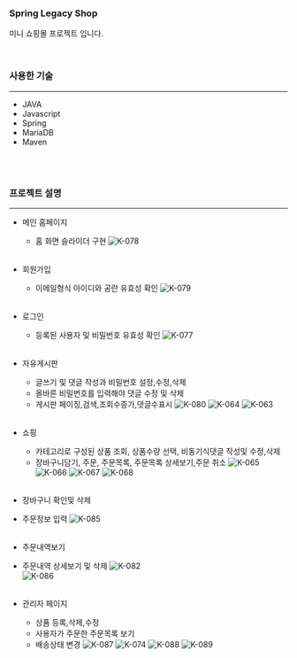 ### Spring Legacy Shop

 미니 쇼핑몰 프로젝트 입니다.

   <br/>

### 사용한 기술
- - - 
+ JAVA
+ Javascript
+ Spring
+ MariaDB
+ Maven
<br/>
<br/>

### 프로젝트 설명
- - - 
+ 메인 홈페이지
  + 홈 화면 슬라이더 구현
  ![K-078](https://github.com/lsh5966/footsell/assets/107310843/53b67c7c-e173-4339-a006-0a39ca3f8199)<br/><br/>

+ 회원가입
  + 이메일형식 아이디와 공란 유효성 확인
   ![K-079](https://github.com/lsh5966/footsell/assets/107310843/0db2b938-2919-4003-ac3a-8b653d49ad00)<br/><br/>

+ 로그인
  + 등록된 사용자 및 비밀번호 유효성 확인
  ![K-077](https://github.com/lsh5966/footsell/assets/107310843/5fcadd8a-b86a-4b79-9311-d66b5c2585de)<br/><br/>

+ 자유게시판
  + 글쓰기 및 댓글 작성과 비밀번호 설정,수정,삭제
  + 올바른 비밀번호를 입력해야 댓글 수정 및 삭제
  + 게시판 페이징,검색,조회수증가,댓글수표시
    ![K-080](https://github.com/lsh5966/footsell/assets/107310843/fd84c217-0bc2-4e6a-aae6-52b02125e0e0)
    ![K-064](https://github.com/lsh5966/footsell/assets/107310843/8a03d725-0152-43e5-8a28-dce8d1feb4d3)
    ![K-063](https://github.com/lsh5966/footsell/assets/107310843/e74d2e2b-7fa2-44f1-b10d-1beb952338a7)<br/><br/>

+ 쇼핑
  + 카테고리로 구성된 상품 조회, 상품수량 선택, 비동기식댓글 작성및 수정,삭제
  + 장바구니담기, 주문, 주문목록, 주문목록 상세보기,주문 취소
    ![K-065](https://github.com/lsh5966/footsell/assets/107310843/1718f1c2-8b58-4b73-aabe-100f3ea18a10)
    ![K-066](https://github.com/lsh5966/footsell/assets/107310843/281bfa8d-8460-4edd-911f-f1f05818c291)
    ![K-067](https://github.com/lsh5966/footsell/assets/107310843/a8d8df97-287f-4611-9602-21b2e8c13194)
    ![K-068](https://github.com/lsh5966/footsell/assets/107310843/9a33454e-fb67-42d0-9869-9a0e1dbca1d9)<br/><br/>
    
+ 장바구니 확인및 삭제
+ 주문정보 입력
![K-085](https://github.com/lsh5966/footsell/assets/107310843/e8cd7642-4f76-49ee-b3e4-97f0e81ff8a9)<br/><br/>
+ 주문내역보기
+ 주문내역 상세보기 및 삭제
![K-082](https://github.com/lsh5966/footsell/assets/107310843/e113ffda-c265-48d6-a4e0-8d46e4c31d90)<br/>
![K-086](https://github.com/lsh5966/footsell/assets/107310843/584c1efb-29f3-4701-9e62-18e6af322bd1)<br/><br/>

+ 관리자 페이지
  + 상품 등록,삭제,수정
  + 사용자가 주문한 주문목록 보기
  + 배송상태 변경
![K-087](https://github.com/lsh5966/footsell/assets/107310843/3870d4bc-186e-4416-a30e-1ceefacf6b91)
![K-074](https://github.com/lsh5966/footsell/assets/107310843/aec32d39-276b-4488-98ee-5d3c97a8e1ea)
![K-088](https://github.com/lsh5966/footsell/assets/107310843/dd1dd92b-ba2f-424f-b865-1035ddb3e401)
![K-089](https://github.com/lsh5966/footsell/assets/107310843/d84b4901-e0f2-4db2-ba95-b9b8e9801fc9)
